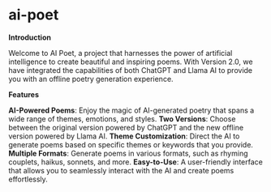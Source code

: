 # ai-poet

**Introduction**

Welcome to AI Poet, a project that harnesses the power of artificial intelligence to create beautiful and inspiring poems. 
With Version 2.0, we have integrated the capabilities of both ChatGPT and Llama AI to provide you with an offline poetry generation experience. 


**Features**

**AI-Powered Poems**: Enjoy the magic of AI-generated poetry that spans a wide range of themes, emotions, and styles.
**Two Versions**: Choose between the original version powered by ChatGPT and the new offline version powered by Llama AI.
**Theme Customization**: Direct the AI to generate poems based on specific themes or keywords that you provide.
**Multiple Formats**: Generate poems in various formats, such as rhyming couplets, haikus, sonnets, and more.
**Easy-to-Use**: A user-friendly interface that allows you to seamlessly interact with the AI and create poems effortlessly.

